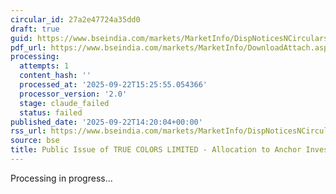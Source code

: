 ```yaml
---
circular_id: 27a2e47724a35dd0
draft: true
guid: https://www.bseindia.com/markets/MarketInfo/DispNoticesNCirculars.aspx?Noticeid={E028F64D-487D-499B-80CF-EC300B47EC49}&noticeno=20250922-53&dt=09/22/2025&icount=53&totcount=56&flag=0
pdf_url: https://www.bseindia.com/markets/MarketInfo/DownloadAttach.aspx?id=20250922-53&attachedId=05e3a5b5-e300-4452-981a-09feace5e9ff
processing:
  attempts: 1
  content_hash: ''
  processed_at: '2025-09-22T15:25:55.054366'
  processor_version: '2.0'
  stage: claude_failed
  status: failed
published_date: '2025-09-22T14:20:04+00:00'
rss_url: https://www.bseindia.com/markets/MarketInfo/DispNoticesNCirculars.aspx?Noticeid={E028F64D-487D-499B-80CF-EC300B47EC49}&noticeno=20250922-53&dt=09/22/2025&icount=53&totcount=56&flag=0
source: bse
title: Public Issue of TRUE COLORS LIMITED - Allocation to Anchor Investors.
---
```


Processing in progress...